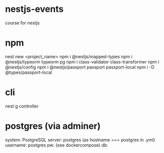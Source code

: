 # nestjs-events

course for nestjs

# npm

nest new <project_name>
npm i @nestjs/mapped-types
npm i @nestjs/typeorm typeorm pg
npm i class-validator class-transformer
npm i @nestjs/config
npm i @nestjs/passport passport passport-local
npm i -D @types/passport-local

# cli

nest g controller <name>

# postgres (via adminer)

system: PostgreSQL
server: postgres (as hostname === postgres in .yml)
username: postgres
pw: (see dockercompose)
db: <nothing>
